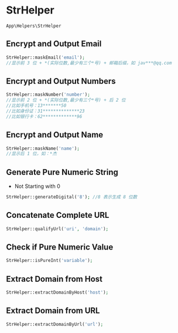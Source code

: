 # StrHelper

`App\Helpers\StrHelper`

## Encrypt and Output Email

```php
StrHelper::maskEmail('email');
//显示前 3 位 + *(实际位数,最少有三个*号) + 邮箱后缀，如 jav***@qq.com
```

## Encrypt and Output Numbers

```php
StrHelper::maskNumber('number');
//显示前 2 位 + *(实际位数,最少有三个*号) + 后 2 位
//比如手机号：13*******50
//比如身份证：31**************23
//比如银行卡：62*************96
```

## Encrypt and Output Name

```php
StrHelper::maskName('name');
//显示后 1 位，如：*杰
```

## Generate Pure Numeric String

- Not Starting with 0

```php
StrHelper::generateDigital('8'); //8 表示生成 8 位数
```

## Concatenate Complete URL

```php
StrHelper::qualifyUrl('uri', 'domain');
```

## Check if Pure Numeric Value

```php
StrHelper::isPureInt('variable');
```

## Extract Domain from Host

```php
StrHelper::extractDomainByHost('host');
```

## Extract Domain from URL

```php
StrHelper::extractDomainByUrl('url');
```
